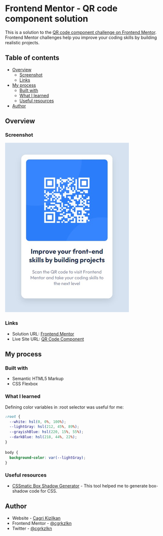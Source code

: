 # Frontend Mentor - QR code component solution

This is a solution to the [QR code component challenge on Frontend Mentor](https://www.frontendmentor.io/challenges/qr-code-component-iux_sIO_H). Frontend Mentor challenges help you improve your coding skills by building realistic projects.

## Table of contents

- [Overview](#overview)
  - [Screenshot](#screenshot)
  - [Links](#links)
- [My process](#my-process)
  - [Built with](#built-with)
  - [What I learned](#what-i-learned)
  - [Useful resources](#useful-resources)
- [Author](#author)

## Overview

### Screenshot

![](./images/screenshot.jpg)

### Links

- Solution URL: [Frontend Mentor](https://www.frontendmentor.io/solutions/qr-code-component-using-css-flexbox-IDX6wzhjTn)
- Live Site URL: [QR Code Component](https://cgrkzlkn.github.io/qr-code-component/)

## My process

### Built with

- Semantic HTML5 Markup
- CSS Flexbox

### What I learned

Defining color variables in :root selector was useful for me:

```css
:root {
  --white: hsl(0, 0%, 100%);
  --lightGray: hsl(212, 45%, 89%);
  --grayishBlue: hsl(220, 15%, 55%);
  --darkBlue: hsl(218, 44%, 22%);
}

body {
  background-color: var(--lightGray);
}
```

### Useful resources

- [CSSmatic Box Shadow Generator](https://www.cssmatic.com/box-shadow) - This tool helped me to generate box-shadow code for CSS.

## Author

- Website - [Cagri Kizilkan](https://cagrikizilkan.com)
- Frontend Mentor - [@cgrkzlkn](https://www.frontendmentor.io/profile/cgrkzlkn)
- Twitter - [@cgrkzlkn](https://www.twitter.com/cgrkzlkn)
